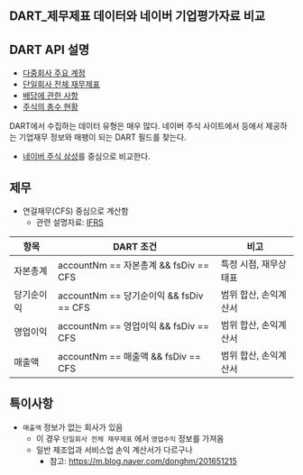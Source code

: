 ## DART_제무제표 데이터와 네이버 기업평가자료 비교

## DART API 설명
- [다중회사 주요 계정](https://opendart.fss.or.kr/guide/detail.do?apiGrpCd=DS003&apiId=2019017)
- [단일회사 전체 재무제표](https://opendart.fss.or.kr/guide/detail.do?apiGrpCd=DS003&apiId=2019020)
- [배당에 관한 사항](https://opendart.fss.or.kr/guide/detail.do?apiGrpCd=DS002&apiId=2019005)
- [주식의 총수 현황](https://opendart.fss.or.kr/guide/detail.do?apiGrpCd=DS002&apiId=2020002)

DART에서 수집하는 데이터 유형은 매우 많다. 네이버 주식 사이트에서 등에서 제공하는 기업재무 정보와 매팽이 되는 DART 필드를 찾는다.

- [네이버 주식 삼성](https://finance.naver.com/item/coinfo.naver?code=005930)를 중심으로 비교한다.

## 제무
- 연걸재무(CFS) 중심으로 계산함
  - 관련 설명자료: [IFRS](https://navercomp.wisereport.co.kr/comm/HELP_IFRS.pdf)

| 항목       | DART 조건                               | 비고                  |
| ---------- | --------------------------------------- | --------------------- |
| 자본총계   | accountNm == 자본총계 && fsDiv == CFS   | 특정 시점, 재무상태표 |
| 당기순이익 | accountNm == 당기순이익 && fsDiv == CFS | 범위 합산, 손익계산서 |
| 영업이익   | accountNm == 영업이익 && fsDiv == CFS   | 범위 합산, 손익계산서 |
| 매출액     | accountNm == 매출액 && fsDiv == CFS     | 범위 합산, 손익계산서 |


## 특이사항
- `매출액` 정보가 없는 회사가 있음
  - 이 경우 `단일회사 전체 재무제표` 에서 `영업수익` 정보를 가져옴
  - 일반 제조업과 서비스업 손익 계산서가 다르구나 
    - 참고: https://m.blog.naver.com/donghm/201651215